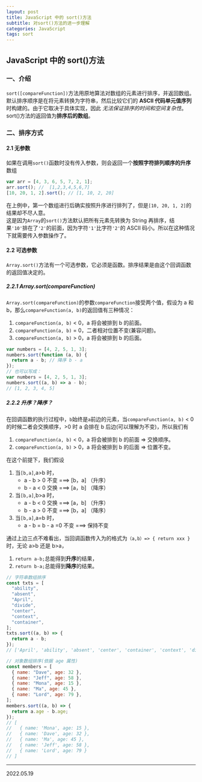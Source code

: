 ```yaml
---
layout: post
title: JavaScript 中的 sort()方法
subtitle: 对sort()方法的进一步理解
categories: JavaScript
tags: sort
---
```


## JavaScript 中的 sort()方法

### 一、介绍

`sort([compareFunction])`方法用原地算法对数组的元素进行排序，并返回数组。默认排序顺序是在将元素转换为字符串，然后比较它们的 **ASCII 代码单元值序列**时构建的。由于它取决于具体实现，因此 _无法保证排序的时间和空间复杂性_。  
sort()方法的返回值为**排序后的数组**。

### 二、排序方式

#### 2.1 无参数

如果在调用`sort()`函数时没有传入参数，则会返回一个**按照字符排列顺序的升序**数组

```javascript
var arr = [4, 3, 6, 5, 7, 2, 1];
arr.sort(); //  [1,2,3,4,5,6,7]
[10, 20, 1, 2].sort(); // [1, 10, 2, 20]
```

在上例中，第一个数组进行后确实按照升序进行排列了，但是`[10, 20, 1, 2]`的结果却不尽人意。  
这是因为`Array`的`sort()`方法默认把所有元素先转换为 String 再排序，结果`'10'`排在了`'2'`的前面，因为字符`'1'`比字符`'2'`的 ASCII 码小。所以在这种情况下就需要传入参数操作了。

#### 2.2 可选参数

`Array.sort()`方法有一个可选参数，它必须是函数。排序结果是由这个回调函数的返回值决定的。

##### 2.2.1 Array.sort(compareFunction)

`Array.sort(compareFunction)`的参数`compareFunction`接受两个值，假设为 a 和 b，那么`compareFunction(a, b)`的返回值有三种情况：

1. `compareFunction(a, b)` < 0，a 将会被排到 b 的前面。
2. `compareFunction(a, b)` = 0，二者相对位置不变(兼容问题)。
3. `compareFunction(a, b)` > 0，a 将会被排到 b 的后面。

```javascript
var numbers = [4, 2, 5, 1, 3];
numbers.sort(function (a, b) {
  return a - b; // 降序 b - a
});
// 也可以写成：
var numbers = [4, 2, 5, 1, 3];
numbers.sort((a, b) => a - b);
// [1, 2, 3, 4, 5]
```

##### 2.2.2 升序？降序？

在回调函数的执行过程中，`b`始终是`a`前边的元素，当`compareFunction(a, b)` < 0 的时候二者会交换顺序，>0 时 a 会排在 b 后边(可以理解为不变)，所以我们有

1. `compareFunction(a, b)` < 0，a 将会被排到 b 的前面 => 交换顺序。
2. `compareFunction(a, b)` > 0，a 将会被排到 b 的后面 => 位置不变。

在这个前提下，我们假设

1. 当`[b,a]`,a>b 时，
   - a - b > 0 不变 ===> [b，a] （升序）
   - b - a < 0 交换 ===> [a，b] （降序）
2. 当`[b,a]`,b>a 时，
   - a - b < 0 交换 ===> [a，b] （升序）
   - b - a > 0 不变 ===> [b，a] （降序）
3. 当`[b,a]`,a=b 时，
   - a - b = b - a =0 不变 ===> 保持不变

通过上边三点不难看出，当回调函数传入为的格式为`（a,b）=> { return xxx }`时，无论 a>b 还是 b>a，

1. `return a-b;`总能得到**升序**的结果，
2. `return b-a;`总能得到**降序**的结果。

```javascript
// 字符串数组排序
const txts = [
  "ability",
  "absent",
  "April",
  "divide",
  "center",
  "context",
  "container",
];
txts.sort((a, b) => {
  return a - b;
});
// ['April', 'ability', 'absent', 'center', 'container', 'context', 'divide']
```

```javascript
// 对象数组排序(依据 age 属性)
const members = [
  { name: "Dave", age: 32 },
  { name: "Jeff", age: 58 },
  { name: "Mona", age: 15 },
  { name: "Ma", age: 45 },
  { name: "Lord", age: 79 },
];
members.sort((a, b) => {
  return a.age - b.age;
});
// [
//   { name: 'Mona', age: 15 },
//   { name: 'Dave', age: 32 },
//   { name: 'Ma', age: 45 },
//   { name: 'Jeff', age: 58 },
//   { name: 'Lord', age: 79 }
// ]
```

---

2022.05.19
